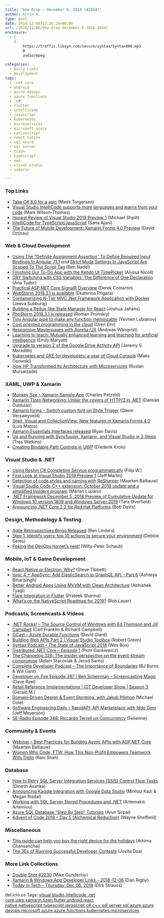 ```yaml
---
title: 'Dew Drop – December 6, 2018 (#2854)'
author: Alvin A.
type: post
date: 2018-12-06T12:26:24+00:00
url: /2018/12/06/dew-drop-december-6-2018-2854/
enclosure:
  - |
    |
        https://traffic.libsyn.com/secure/syntax/Syntax098.mp3
        0
        audio/mpeg
        
categories:
  - Daily Links
  - Development
tags:
  - .net core
  - android
  - azure devops
  - azure functions
  - 'c#'
  - flutter
  - intellicode
  - javascript
  - kubernetes
  - microservices
  - microsoft azure
  - nativescript
  - react native
  - sql azure
  - sql server
  - tizen
  - typescript
  - uwp
  - visual studio
  - xamarin

---
```

### <a name="top"></a>Top Links

  * <a href="https://blogs.msdn.microsoft.com/dotnet/2018/12/05/take-c-8-0-for-a-spin/" target="_blank">Take C# 8.0 for a spin</a> (Mads Torgersen)
  * <a href="https://blogs.msdn.microsoft.com/visualstudio/2018/12/05/visual-studio-intellicode-supports-more-languages-and-learns-from-your-code/" target="_blank">Visual Studio IntelliCode supports more languages and learns from your code</a> (Mark Wilson-Thomas)
  * <a href="https://blog.oz-code.com/honest-review-of-visual-studio-2019-preview-1/" target="_blank">Honest Review of Visual Studio 2019 Preview 1</a> (Michael Shpilt)
  * <a href="https://blogs.msdn.microsoft.com/typescript/2018/12/05/intellicode-for-typescript-javascript/" target="_blank">IntelliCode for TypeScript/JavaScript</a> (Sana Ajani)
  * <a href="https://blog.xamarin.com/xamarin-forms-4-0-preview/" target="_blank">The Future of Mobile Development: Xamarin.Forms 4.0 Preview</a> (David Ortinau)



### <a name="web"></a>Web & Cloud Development

  * <a href="https://www.bennadel.com/blog/3539-using-the-definite-assignment-assertion-to-define-required-input-bindings-in-angular-7-1-1.htm" target="_blank">Using The &#8220;Definite Assignment Assertion&#8221; To Define Required Input Bindings In Angular 7.1.1</a> _and_ <a href="https://www.bennadel.com/blog/3540-strict-mode-settings-in-javascript-are-scoped-to-the-script-tag.htm" target="_blank">Strict Mode Settings In JavaScript Are Scoped To The Script Tag</a> (Ben Nadel)
  * <a href="https://www.telerik.com/blogs/finishing-our-to-do-app-with-the-kendo-ui-timepicker" target="_blank">Finishing Our To-Do App with the Kendo UI TimePicker</a> (Alyssa Nicoll)
  * <a href="https://css-tricks.com/dry-switching-with-css-variables-the-difference-of-one-declaration/" target="_blank">DRY Switching with CSS Variables: The Difference of One Declaration</a> (Ana Tudor)
  * <a href="https://codeopinion.com/practical-asp-net-core-signalr-overview/" target="_blank">Practical ASP.NET Core SignalR Overview</a> (Derek Comartin)
  * <a href="https://blog.jetbrains.com/webstorm/2018/12/webstorm-2018-3-1/" target="_blank">WebStorm 2018.3.1 is available</a> (Ekaterina Prigara)
  * <a href="http://feedproxy.google.com/~r/jeevasubburaj/~3/uf_TK-0cB_M/containerizing-n-tier-mvc-net-framework.html" target="_blank">Containerizing N-Tier MVC .Net Framework Application with Docker</a> (Jeeva Subburaj)
  * <a href="https://hackernoon.com/building-a-redux-like-state-manager-for-react-cd75cc2853b3?source=rss----3a8144eabfe3---4" target="_blank">Building a Redux-like State Manager for React</a> (Joshua Jahans)
  * <a href="https://blog.jetbrains.com/phpstorm/2018/12/phpstorm-2018-3-1-is-released/" target="_blank">PhpStorm 2018.3.1 is released</a> (Roman Pronskiy)
  * <a href="https://blog.angularindepth.com/tiny-angular-pipe-to-make-any-function-memoizable-f6c8fa917f2f?source=rss----e5ed704095b---4" target="_blank">Tiny Angular pipe to make any function memoizable</a> (Yevhen Lubianov)
  * <a href="http://feedproxy.google.com/~r/AyendeRahien/~3/BMUaEj_jwgs/cost-oriented-programming-in-the-cloud" target="_blank">Cost oriented programming in the cloud</a> (Oren Eini)
  * <a href="http://mobilemancer.com/2018/12/05/responsive-masterpages-aurelia-ux/" target="_blank">Responsive Masterpages with Aurelia-UX</a> (Andreas Wänqvist)
  * <a href="https://www.microsoft.com/en-us/research/blog/learning-to-teach-mutually-enhanced-learning-and-teaching-for-artificial-intelligence/" target="_blank">Learning to teach: Mutually enhanced learning and teaching for artificial intelligence</a> (Emily Maryatt)
  * <a href="http://feedproxy.google.com/~r/GDBcode/~3/Mj-uxVZKqlk/upgrade-to-version-2-of-google-drive.html" target="_blank">Upgrade to version 2 of the Google Drive Activity API</a> (Jeremy S. Meredith)
  * <a href="https://cloud.google.com/blog/products/containers-kubernetes/kubernetes-and-gke-for-developers-a-year-of-cloud-console/" target="_blank">Kubernetes and GKE for developers: a year of Cloud Console</a> (Maks Osowski)
  * <a href="https://apigee.com/about/blog/api-technology/how-hp-transformed-its-architecture-microservices" target="_blank">How HP Transformed Its Architecture with Microservices</a> (Ruslan Mursalzade)



### <a name="silverlight"></a>XAML, UWP & Xamarin

  * <a href="https://developer.xamarin.com/samples/xamarin-forms/Sensors/MonkeySee/" target="_blank">Monkey See &#8211; Xamarin Sample App</a> (Charles Petzold)
  * <a href="https://damian.fyi/2018/12/05/xamarin-tizen-http-2/" target="_blank">Xamarin Tizen Networking: Under the covers of HTTP/2 in .NET</a> (Damian Duldulao)
  * <a href="http://depblog.weblogs.us/2018/12/06/xamarin-forms-switch-custom-font-on-style-trigger/" target="_blank">Xamarin forms – Switch custom font on Style Trigger</a> (Glenn Versweyveld)
  * <a href="https://luismts.com/blog/xamarin/new-features-xamarin-forms-4-0/" target="_blank">Shell, Visual and CollectionView: New features in Xamarin.Forms 4.0</a> (Luis Matos)
  * <a href="http://ryandavis.io/xamarin-essentials-interfaces/" target="_blank">Xamarin.Essentials.Interfaces released</a> (Ryan Davis)
  * <a href="https://blog.syncfusion.com/post/up-and-running-with-syncfusion-xamarin-and-visual-studio-in-3-steps.aspx" target="_blank">Up and Running with Syncfusion, Xamarin, and Visual Studio in 3 Steps</a> (Tres Watkins)
  * <a href="https://xamlbrewer.wordpress.com/2018/12/06/creating-bindable-path-controls-in-uwp/" target="_blank">Creating Bindable Path Controls in UWP</a> (Diederik Krols)



### <a name="dotnet"></a>Visual Studio & .NET

  * <a href="https://www.strathweb.com/2018/12/using-roslyn-c-completion-service-programmatically/" target="_blank">Using Roslyn C# Completion Service programmatically</a> (Filip W.)
  * <a href="https://www.infoq.com/news/2018/12/vs2019-preview1?utm_campaign=infoq_content&utm_source=infoq&utm_medium=feed&utm_term=global" target="_blank">First Look at Visual Studio 2019 Preview 1</a> (Jeff Martin)
  * <a href="https://blog.jetbrains.com/dotnet/2018/12/05/detection-code-styles-naming-resharper/" target="_blank">Detection of code styles and naming with ReSharper</a> (Maarten Balliauw)
  * <a href="https://blogs.msdn.microsoft.com/vcblog/2018/12/05/visual-studio-code-cpp-extension-october-2018-update-and-a-simplified-insiders-program/" target="_blank">Visual Studio Code C++ extension: October 2018 update and a simplified Insiders program</a> (Marian Luparu)
  * <a href="https://blogs.msdn.microsoft.com/dotnet/2018/12/05/net-framework-december-4-2018-preview-of-cumulative-update-for-windows-10-version-1809-and-windows-server-2019/" target="_blank">.NET Framework December 5, 2018 Preview of Cumulative Update for Windows 10 version 1809 and Windows Server 2019</a> (Tara Overfield)
  * <a href="https://developers.redhat.com/blog/2018/12/05/announcing-net-core-2-2-for-red-hat-platforms/" target="_blank">Announcing .NET Core 2.2 for Red Hat Platforms</a> (Bob Davis)



### <a name="design"></a>Design, Methodology & Testing

  * <a href="https://www.benlinders.com/news/agile-retrospectives-bingo-released/" target="_blank">Agile Retrospectives Bingo Released</a> (Ben Linders)
  * <a href="https://cloudblogs.microsoft.com/microsoftsecure/2018/12/05/step-1-identify-users-top-10-actions-to-secure-your-environment/" target="_blank">Step 1. Identify users: top 10 actions to secure your environment</a> (Debbie Seres)
  * <a href="https://willys-cave.ghost.io/poking-the-devops-hornets-nest/" target="_blank">Poking the DevOps hornet’s nest!</a> (Willy-Peter Schaub)



### <a name="mobile"></a>Mobile, IoT & Game Development

  * <a href="http://feedproxy.google.com/~r/stevex-blog/~3/dudxYOMn7c0/" target="_blank">React Native or Electron: Why?</a> (Steve Tibbett)
  * <a href="https://gonehybrid.com/ionic-4-appsync-add-elasticsearch-to-graphql-api-part-6/" target="_blank">Ionic 4 + AppSync: Add ElasticSearch to GraphQL API &#8211; Part 6</a> (Ashteya Biharisingh)
  * <a href="https://www.toptal.com/android/android-apps-mvvm-with-clean-architecture" target="_blank">Better Android Apps Using MVVM with Clean Architecture</a> (Abhishek Tyagi)
  * <a href="https://medium.com/flutter-community/flare-integration-in-flutter-1149618a6127?source=rss----86fb29d7cc6a---4" target="_blank">Flare Integration in Flutter</a> (Prateek Sharma)
  * <a href="https://www.nativescript.org/blog/whats-on-the-nativescript-roadmap-for-2019" target="_blank">What&#8217;s on the NativeScript Roadmap for 2019?</a> (Rob Lauer)



### <a name="podcasts"></a>Podcasts, Screencasts & Videos

  * <a href="http://www.dotnetrocks.com/default.aspx?ShowNum=1604" target="_blank">.NET Rocks! &#8211; The Source Control of Windows with Ed Thomson and Jill Campbell</a> (Carl Franklin & Richard Campbell)
  * <a href="http://DavidGiard.com/2018/12/06/AzureDurableFunctions.aspx" target="_blank">GCast &#8211; Azure Durable Functions</a> (David Giard)
  * <a href="https://channel9.msdn.com/Shows/Visual-Studio-Toolbox/Building-Web-APIs-Part-2?WT.mc_id=DX_MVP4025064" target="_blank">Building Web APIs Part 2 | Visual Studio Toolbox</a> (Robert Green)
  * <a href="https://traffic.libsyn.com/secure/syntax/Syntax098.mp3" target="_blank">Syntax Podcast &#8211; The State of JavaScript 2018</a> (Wes Bos)
  * <a href="https://piotrgankiewicz.com/2018/12/06/distributed-net-core-episode-1/" target="_blank">Distributed .NET Core – Episode 1</a> (Piotr Gankiewicz)
  * <a href="https://changelog.com/podcast/326" target="_blank">The Changelog 326: The insider perspective on the event-stream compromise</a> (Adam Stacoviak & Jerod Santo)
  * <a href="https://completedeveloperpodcast.com/episode-173/?utm_source=rss&utm_medium=rss&utm_campaign=episode-173" target="_blank">Complete Developer Podcast &#8211; The Importance of Boundaries</a> (BJ Burns & Will Gant)
  * <a href="https://developeronfire.com/podcast/episode-397-ben-scheirman-screencasting-magic" target="_blank">Developer on Fire Episode 397 | Ben Scheirman &#8211; Screencasting Magic</a> (Dave Rael)
  * <a href="https://software.intel.com/en-us/videos/retail-reference-implementations-iot-developer-show-season-3" target="_blank">Retail Reference Implementations | IOT Developer Show | Season 3</a> (Gerald M.)
  * <a href="https://content.pivotal.io/home-page/domain-driven-design-event-storming-with-jakub-pilimon" target="_blank">Domain-Driven Design & Event Storming, with Jakub Pilimon</a> (Michael Coté)
  * <a href="https://softwareengineeringdaily.com/2018/12/06/rapidapi-api-marketplace-with-iddo-gino/" target="_blank">Software Engineering Daily &#8211; RapidAPI: API Marketplace with Iddo Gino</a> (Jeff Meyerson)
  * <a href="http://feedproxy.google.com/~r/se-radio/~3/gO6p4Ell5AM/" target="_blank">SE-Radio Episode 348: Riccardo Terrell on Concurrency</a> (Felienne)



### <a name="events"></a>Community & Events

  * <a href="https://blog.jetbrains.com/dotnet/2018/12/06/webinar-best-practices-building-async-apis-asp-net-core/" target="_blank">Webinar – Best Practices for Building Async APIs with ASP.NET Core</a> (Maarten Balliauw)
  * <a href="https://blog.trello.com/women-who-code" target="_blank">Women Who Code, FTW: How This Non-Profit Empowers Teamwork With Trello</a> (Rani Shah)



### <a name="sql"></a>Database

  * <a href="http://feedproxy.google.com/~r/MSSQLTips-LatestSqlServerTips/~3/p67dBktDf-M/" target="_blank">How to Retry SQL Server Integration Services (SSIS) Control Flow Tasks</a> (Dinesh Asanka)
  * <a href="http://feedproxy.google.com/~r/blogspot/MKuf/~3/o7eBSxRT9RA/" target="_blank">Announcing Kaggle integration with Google Data Studio</a> (Minhaz Kazi & Megan Risdal)
  * <a href="http://feedproxy.google.com/~r/MSSQLTips-LatestSqlServerTips/~3/1AoTEnkF9jg/" target="_blank">Working with SQL Server Stored Procedures and .NET</a> (Artemakis Artemiou)
  * <a href="https://blobeater.blog/2018/12/06/azure-sql-database-step-by-step-tutorials/" target="_blank">Azure SQL Database “Step By Step” Tutorials</a> (Arun Sirpal)
  * <a href="https://blog.waynesheffield.com/wayne/archive/2018/12/advent-of-code-2018-day-5-alchemical-reduction/" target="_blank">Advent of Code 2018 – Day 5 (Alchemical Reduction)</a> (Wayne Sheffield)



### <a name="misc"></a>Miscellaneous

  * <a href="http://blogs.windows.com/windowsexperience/2018/12/05/this-guide-can-help-you-buy-the-right-device-for-the-holidays/?WT.mc_id=DX_MVP4025064" target="_blank">This guide can help you buy the right device for the holidays</a> (Athima Chansanchai)
  * <a href="https://developermedia.com/successful-developer-contests/" target="_blank">The 3Es of Running Successful Developer Contests</a> (Jovita Dsa)



### <a name="links"></a>More Link Collections

  * <a href="https://afreshcup.com/home/2018/12/06/double-shot-2230.html" target="_blank">Double Shot #2230</a> (Mike Gunderloy)
  * <a href="https://links.danrigby.com/2018/12/app-developer-links-2018-12-06/" target="_blank">Xamarin & Windows App Developer Links &#8211; 2018-12-06</a> (Dan Rigby)
  * <a href="https://dirkstrauss.com/learn-programming-dec-06-2018/" target="_blank">Today in Tech – Thursday, Dec 06, 2018</a> (Dirk Strauss)



<div class="wlWriterEditableSmartContent" id="scid:77ECF5F8-D252-44F5-B4EB-D463C5396A79:d31c5529-78a1-4554-838f-b4ed878ff617" style="margin: 0px; padding: 0px; float: none; display: inline;">
  del.icio.us Tags: <a href="http://del.icio.us/popular/visual+studio" rel="tag">visual studio</a>,<a href="http://del.icio.us/popular/intellicode" rel="tag">intellicode</a>,<a href="http://del.icio.us/popular/.net+core" rel="tag">.net core</a>,<a href="http://del.icio.us/popular/uwp" rel="tag">uwp</a>,<a href="http://del.icio.us/popular/xamarin" rel="tag">xamarin</a>,<a href="http://del.icio.us/popular/tizen" rel="tag">tizen</a>,<a href="http://del.icio.us/popular/flutter" rel="tag">flutter</a>,<a href="http://del.icio.us/popular/android" rel="tag">android</a>,<a href="http://del.icio.us/popular/react+native" rel="tag">react native</a>,<a href="http://del.icio.us/popular/nativescript" rel="tag">nativescript</a>,<a href="http://del.icio.us/popular/typescript" rel="tag">typescript</a>,<a href="http://del.icio.us/popular/javascript" rel="tag">javascript</a>,<a href="http://del.icio.us/popular/c%23" rel="tag">c#</a>,<a href="http://del.icio.us/popular/c%2b%2b" rel="tag">c++</a>,<a href="http://del.icio.us/popular/sql+server" rel="tag">sql server</a>,<a href="http://del.icio.us/popular/sql+azure" rel="tag">sql azure</a>,<a href="http://del.icio.us/popular/azure+devops" rel="tag">azure devops</a>,<a href="http://del.icio.us/popular/microsoft+azure" rel="tag">microsoft azure</a>,<a href="http://del.icio.us/popular/azure+functions" rel="tag">azure functions</a>,<a href="http://del.icio.us/popular/kubernetes" rel="tag">kubernetes</a>,<a href="http://del.icio.us/popular/microservices" rel="tag">microservices</a>
</div>